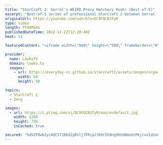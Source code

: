 ```yaml
---
title: "StarCraft 2: Serral's WEIRD Proxy Hatchery Rush! (Best-of-5)"
excerpt: "Best-of-5 series of professional StarCraft 2 between Serral (Zerg) and ShoWTimE (Protoss). In this series Serral decides to cheese in practically every game, even though he's usually a macro Zerg. These games were played in the lower bracket of the HomeStory Cup 22 playoffs.  Support my work on Patreon:"
originalUrl: https://youtube.com/watch?v=DC9FQCB3fyM
type: video
length: PT44M44S
publishedDateTime: 2022-12-22T12:20:48Z
heat: 51

featuredContent: "<iframe width=\"800\" height=\"500\" frameborder=\"0\" src=\"https://www.youtube.com/embed/DC9FQCB3fyM\" allow=\"accelerometer; autoplay; encrypted-media; gyroscope; picture-in-picture\" allowfullscreen></iframe>"

provider:
  name: LowkoTV
  domain: lowko.tv
  images:
    - url: https://everyday-cc.github.io/starcraft2/assets/images/organizations/lowko.tv-50x50.jpg
      width: 50
      height: 50

topics:
  - StarCraft 2
  - Zerg

images:
  - url: https://i.ytimg.com/vi/DC9FQCB3fyM/maxresdefault.jpg
    width: 1280
    height: 720
    isCached: true

secured: "hdVZF8w62yc4QC5f1D6d2yRtlj7FRipJJ6OrIh9ngXKUdWUuhCPKjcvvIaVxCY//cS53ah2s5NeGS8BruEyPMVp92ed4UbXk27tZRUPso1hX+nfJ2tCzHYMXEE/n53OJwVlcOZb+e0Sa5vSYhprv8cbKXajK+9+LZOR7IQstm3giDGUaEpjaA+m1Gcx3Sz7aDA6J6kW4fXynDlKUf6tNXlc9Hc3KEMGDQAabC0M9Uud7nVXWcak3+YdmmC6fhYTeX00K8f3XQ5Bd43aDczrDTZAWsSw1vnfXueh/A49Ou7B/PSONg1S+xleFrFtqvsKCaXHOFk9C4zQbug2X+kKjfjlwC0AiPw8ZsYxzUnjHqEn4A0q7J2+Jh8NZrXnRPumSWLLaexuqvfsrczqEmz4ssoTYDhB2m+Z3+UxxSAG+JXZQ5bHZeMvsIpOP0AJ9AylD;A5frbucZZm5MaDQdgczkBA=="
---
```


